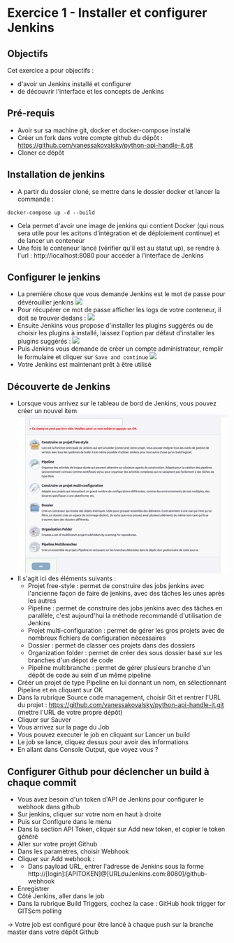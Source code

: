 # Exercice 1 - Installer et configurer Jenkins

## Objectifs

Cet exercice a pour objectifs :
* d'avoir un Jenkins installé et configurer
* de découvrir l'interface et les concepts de Jenkins

## Pré-requis

* Avoir sur sa machine git, docker et docker-compose installé
* Créer un fork dans votre compte github du dépôt : https://github.com/vanessakovalsky/python-api-handle-it.git 
* Cloner ce dépôt

## Installation de jenkins

* A partir du dossier cloné, se mettre dans le dossier docker et lancer la commande :
```
docker-compose up -d --build
```
* Cela permet d'avoir une image de jenkins qui contient Docker (qui nous sera utile pour les acitons d'intégration et de déploiement continue) et de lancer un conteneur
* Une fois le conteneur lancé (vérifier qu'il est au statut up), se rendre à l'url : http://localhost:8080 pour accéder à l'interface de Jenkins

## Configurer le jenkins

* La première chose que vous demande Jenkins est le mot de passe pour dévérouiller jenkins
![](https://paper-attachments.dropbox.com/s_33CE5684927EB1F665F2EEF2A8A615DFA881F46F04918B588BABDF4D08ACF025_1645484899181_jenkins-getting-started.png)
* Pour récupérer ce mot de passe afficher les logs de votre conteneur, il doit se trouver dedans :
![](https://paper-attachments.dropbox.com/s_33CE5684927EB1F665F2EEF2A8A615DFA881F46F04918B588BABDF4D08ACF025_1645553155314_Screenshot+from+2022-02-22+19-05-37.png)
* Ensuite Jenkins vous propose d'installer les plugins suggérés ou de choisir les plugins à installé, laissez l'option par défaut d'installer les plugins suggérés :
![](https://paper-attachments.dropbox.com/s_33CE5684927EB1F665F2EEF2A8A615DFA881F46F04918B588BABDF4D08ACF025_1645661908679_plugins-installation.png)
* Puis Jenkins vous demande de créer un compte administrateur, remplir le formulaire et cliquer sur  `Save and continue`
![](https://paper-attachments.dropbox.com/s_33CE5684927EB1F665F2EEF2A8A615DFA881F46F04918B588BABDF4D08ACF025_1645717974971_Screenshot+from+2022-02-24+16-52-36.png)
* Votre Jenkins est maintenant prêt à être utilisé

## Découverte de Jenkins

* Lorsque vous arrivez sur le tableau de bord de Jenkins, vous pouvez créer un nouvel item
![](images/jenkins_new.png) 
* Il s'agit ici des éléments suivants :
    * Projet free-style : permet de construire des jobs jenkins avec l'ancienne façon de faire de jenkins, avec des tâches les unes après les autres
    * Pipeline : permet de construire des jobs jenkins avec des tâches en parallèle, c'est aujourd'hui la méthode recommandé d'utilisation de Jenkins
    * Projet multi-configuration : permet de gérer les gros projets avec de nombreux fichiers de configuration nécessaires
    * Dossier : permet de classer ces projets dans des dossiers
    * Organization folder : permet de créer des sous dossier basé sur les branches d'un dépot de code
    * Pipeline multibranche : permet de gérer plusieurs branche d'un dépôt de code au sein d'un même pipeline
* Créer un projet de type Pipeline en lui donnant un nom, en sélectionnant Pipeline et en cliquant sur OK
* Dans la rubrique Source code management, choisir Git et rentrer l'URL du projet : https://github.com/vanessakovalsky/python-api-handle-it.git (mettre l'URL de votre propre dépôt)
* Cliquer sur Sauver
* Vous arrivez sur la page du Job
* Vous pouvez executer le job en cliquant sur Lancer un build
* Le job se lance, cliquez dessus pour avoir des informations
* En allant dans Console Output, que voyez vous ? 


## Configurer Github pour déclencher un build à chaque commit
* Vous avez besoin d'un token d'API de Jenkins pour configurer le webhook dans github
* Sur jenkins, cliquer sur votre nom en haut à droite
* Puis sur Configure dans le menu
* Dans la section API Token, cliquer sur Add new token, et copier le token généré
* Aller sur votre projet Github
* Dans les paramètres, choisir Webhook
* Cliquer sur Add webhook :
* * Dans payload URL, entrer l'adresse de Jenkins sous la forme http://[login]:[APITOKEN]@[URLduJenkins.com:8080]/github-webhook
* Enregistrer
* Côté Jenkins, aller dans le job
* Dans la rubrique Build Triggers, cochez la case : GitHub hook trigger for GITScm polling 

-> Votre job est configuré pour être lancé à chaque push sur la branche master dans votre dépôt Github